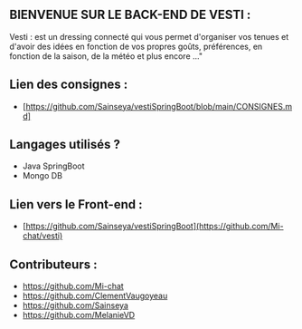 ## BIENVENUE SUR LE BACK-END DE VESTI  :

Vesti : est un dressing connecté qui vous permet d'organiser vos tenues et d'avoir des idées en fonction de vos propres goûts, préférences, en fonction de la saison, de la météo et plus encore ..."

## Lien des consignes :
+ [https://github.com/Sainseya/vestiSpringBoot/blob/main/CONSIGNES.md]

## Langages utilisés ?
+ Java SpringBoot
+ Mongo DB

## Lien vers le Front-end : 
+ [https://github.com/Sainseya/vestiSpringBoot](https://github.com/Mi-chat/vesti)

## Contributeurs :
+ https://github.com/Mi-chat
+ https://github.com/ClementVaugoyeau
+ https://github.com/Sainseya
+ https://github.com/MelanieVD
